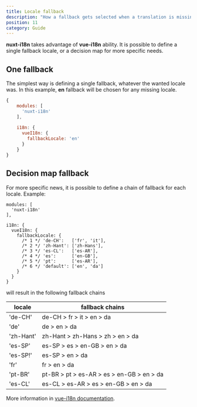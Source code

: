 ```yaml
---
title: Locale fallback
description: "How a fallback gets selected when a translation is missing"
position: 11
category: Guide
---
```



**nuxt-i18n** takes advantage of **vue-i18n** ability. It is possible to define a single fallback locale, or a decision map for more specific needs.

## One fallback

The simplest way is defining a single fallback, whatever the wanted locale was. In this example, **en** fallback will be chosen for any missing locale.

```js {}[nuxt.config.js]
{
    modules: [
      'nuxt-i18n'
    ],
    
    i18n: { 
      vueI18n: {
        fallbackLocale: 'en'
      }
    }
}
```

## Decision map fallback

For more specific news, it is possible to define a chain of fallback for each locale. Example:

```
modules: [
  'nuxt-i18n'
],

i18n: { 
  vueI18n: {
    fallbackLocale: {
      /* 1 */ 'de-CH':   ['fr', 'it'],
      /* 2 */ 'zh-Hant': ['zh-Hans'],
      /* 3 */ 'es-CL':   ['es-AR'],
      /* 4 */ 'es':      ['en-GB'],
      /* 5 */ 'pt':      ['es-AR'],
      /* 6 */ 'default': ['en', 'da']
    }
  }
}
```

will result in the following fallback chains

| locale |	fallback chains |
| ------- | ----------------|
|'de-CH' |	de-CH > fr > it > en > da|
|'de' |	de > en > da|
|'zh-Hant' |	zh-Hant > zh-Hans > zh > en > da|
|'es-SP' |	es-SP > es > en-GB > en > da|
|'es-SP!' |	es-SP > en > da|
|'fr' |	fr > en > da|
|'pt-BR' |	pt-BR > pt > es-AR > es > en-GB > en > da|
|'es-CL' |	es-CL > es-AR > es > en-GB > en > da|

More information in [vue-i18n documentation](https://kazupon.github.io/vue-i18n/guide/fallback.html#explicit-fallback-with-decision-maps).

